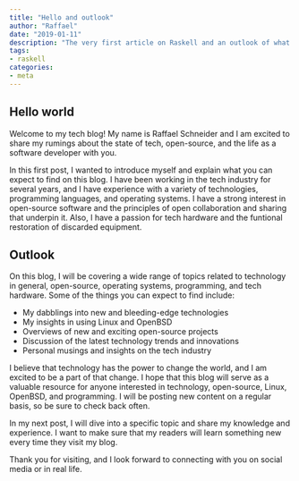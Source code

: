 ```yaml
---
title: "Hello and outlook"
author: "Raffael"
date: "2019-01-11"
description: "The very first article on Raskell and an outlook of what topics are up ahead to be posted in the near future."
tags:
- raskell
categories:
- meta
---
```


## Hello world

Welcome to my tech blog! My name is Raffael Schneider and I am excited to share my rumings about the state of tech, open-source, and the life as a software developer with you.

In this first post, I wanted to introduce myself and explain what you can expect to find on this blog. I have been working in the tech industry for several years, and I have experience with a variety of technologies, programming languages, and operating systems. I have a strong interest in open-source software and the principles of open collaboration and sharing that underpin it. Also, I have a passion for tech hardware and the funtional restoration of discarded equipment.

## Outlook

On this blog, I will be covering a wide range of topics related to technology in general, open-source, operating systems, programming, and tech hardware. Some of the things you can expect to find include:

- My dabblings into new and bleeding-edge technologies
- My insights in using Linux and OpenBSD
- Overviews of new and exciting open-source projects
- Discussion of the latest technology trends and innovations
- Personal musings and insights on the tech industry

I believe that technology has the power to change the world, and I am excited to be a part of that change. I hope that this blog will serve as a valuable resource for anyone interested in technology, open-source, Linux, OpenBSD, and programming. I will be posting new content on a regular basis, so be sure to check back often.

In my next post, I will dive into a specific topic and share my knowledge and experience. I want to make sure that my readers will learn something new every time they visit my blog.

Thank you for visiting, and I look forward to connecting with you on social media or in real life.
